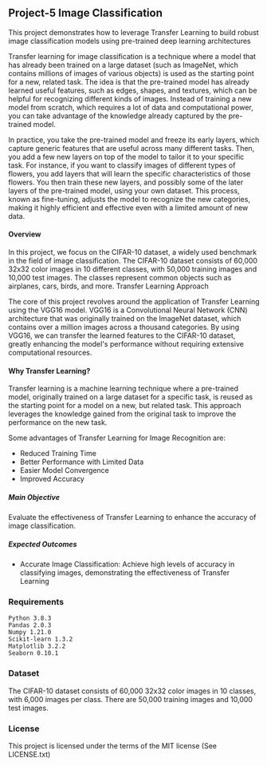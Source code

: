 ## Project-5 Image Classification 

 This project demonstrates how to leverage Transfer Learning to build robust image classification models using pre-trained deep learning architectures

Transfer learning for image classification is a technique where a model that has already been trained on a large dataset (such as ImageNet, which contains millions of images of various objects) is used as the starting point for a new, related task. The idea is that the pre-trained model has already learned useful features, such as edges, shapes, and textures, which can be helpful for recognizing different kinds of images. Instead of training a new model from scratch, which requires a lot of data and computational power, you can take advantage of the knowledge already captured by the pre-trained model.

In practice, you take the pre-trained model and freeze its early layers, which capture generic features that are useful across many different tasks. Then, you add a few new layers on top of the model to tailor it to your specific task. For instance, if you want to classify images of different types of flowers, you add layers that will learn the specific characteristics of those flowers. You then train these new layers, and possibly some of the later layers of the pre-trained model, using your own dataset. This process, known as fine-tuning, adjusts the model to recognize the new categories, making it highly efficient and effective even with a limited amount of new data.

#### Overview

In this project, we focus on the CIFAR-10 dataset, a widely used benchmark in the field of image classification. The CIFAR-10 dataset consists of 60,000 32x32 color images in 10 different classes, with 50,000 training images and 10,000 test images. The classes represent common objects such as airplanes, cars, birds, and more.
Transfer Learning Approach

The core of this project revolves around the application of Transfer Learning using the VGG16 model. VGG16 is a Convolutional Neural Network (CNN) architecture that was originally trained on the ImageNet dataset, which contains over a million images across a thousand categories. By using VGG16, we can transfer the learned features to the CIFAR-10 dataset, greatly enhancing the model's performance without requiring extensive computational resources.


#### Why Transfer Learning?

Transfer learning is a machine learning technique where a pre-trained model, originally trained on a large dataset for a specific task, is reused as the starting point for a model on a new, but related task. This approach leverages the knowledge gained from the original task to improve the performance on the new task.

Some advantages of Transfer Learning for Image Recognition are:
- Reduced Training Time
- Better Performance with Limited Data
- Easier Model Convergence
- Improved Accuracy



##### Main Objective
 Evaluate the effectiveness of Transfer Learning to enhance the accuracy of image classification.

##### Expected Outcomes
* Accurate Image Classification: Achieve high levels of accuracy in classifying images, demonstrating the effectiveness of Transfer Learning

### Requirements 

    Python 3.8.3
    Pandas 2.0.3
    Numpy 1.21.0
    Scikit-learn 1.3.2
    Matplotlib 3.2.2
    Seaborn 0.10.1


### Dataset


The CIFAR-10 dataset consists of 60,000 32x32 color images in 10 classes, with 6,000 images per class. There are 50,000 training images and 10,000 test images.



### License
This project is licensed under the terms of the MIT license (See LICENSE.txt)
